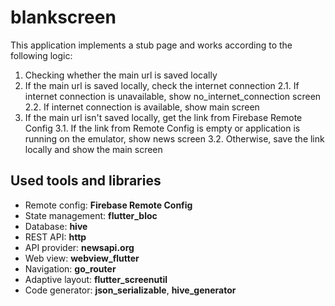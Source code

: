 # blankscreen

This application implements a stub page and works according to the following logic:
1. Checking whether the main url is saved locally
2. If the main url is saved locally, check the internet connection
   2.1. If internet connection is unavailable, show no_internet_connection screen
   2.2. If internet connection is available, show main screen
3. If the main url isn't saved locally, get the link from Firebase Remote Config
   3.1. If the link from Remote Config is empty or application is running on the emulator, show news screen
   3.2. Otherwise, save the link locally and show the main screen


## Used tools and libraries

- Remote config: **Firebase Remote Config**
- State management: **flutter_bloc**
- Database: **hive**
- REST API: **http**
- API provider: **newsapi.org**
- Web view: **webview_flutter**
- Navigation: **go_router**
- Adaptive layout: **flutter_screenutil**
- Code generator: **json_serializable**, **hive_generator**
